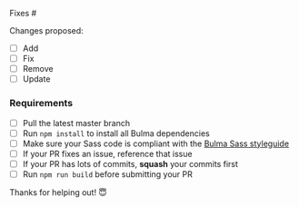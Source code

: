 Fixes #

Changes proposed:

* [ ] Add
* [ ] Fix
* [ ] Remove
* [ ] Update

### Requirements

* [ ] Pull the latest master branch
* [ ] Run `npm install` to install all Bulma dependencies
* [ ] Make sure your Sass code is compliant with the [Bulma Sass styleguide](https://github.com/jgthms/bulma/blob/master/CONTRIBUTING.md#bulma-sass-styleguide)
* [ ] If your PR fixes an issue, reference that issue
* [ ] If your PR has lots of commits, **squash** your commits first
* [ ] Run `npm run build` before submitting your PR

Thanks for helping out! 😇
